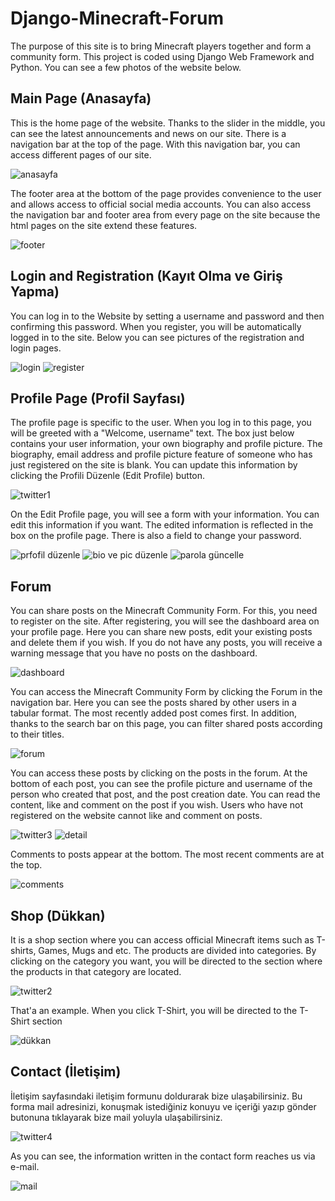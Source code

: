 ﻿# Django-Minecraft-Forum
The purpose of this site is to bring Minecraft players together and form a community form. This project is coded using Django Web Framework and Python. You can see a few photos of the website below. 

## Main Page (Anasayfa)
This is the home page of the website. Thanks to the slider in the middle, you can see the latest announcements and news on our site. There is a navigation bar at the top of the page. With this navigation bar, you can access different pages of our site. 

![anasayfa](https://user-images.githubusercontent.com/57845882/111027644-89b3e000-8402-11eb-8ee6-ffbba4bb6254.png)

The footer area at the bottom of the page provides convenience to the user and allows access to official social media accounts. You can also access the navigation bar and footer area from every page on the site because the html pages on the site extend these features. 

![footer](https://user-images.githubusercontent.com/57845882/111027775-72c1bd80-8403-11eb-9b6d-86330b1bffaf.png)

## Login and Registration (Kayıt Olma ve Giriş Yapma)
You can log in to the Website by setting a username and password and then confirming this password. When you register, you will be automatically logged in to the site. Below you can see pictures of the registration and login pages. 

![login](https://user-images.githubusercontent.com/57845882/111027653-a05a3700-8402-11eb-9106-b7bd7fb448dc.png)
![register](https://user-images.githubusercontent.com/57845882/111027655-a18b6400-8402-11eb-9b53-91a7656a18ca.png)

## Profile Page (Profil Sayfası)
The profile page is specific to the user. When you log in to this page, you will be greeted with a "Welcome, username" text. The box just below contains your user information, your own biography and profile picture. The biography, email address and profile picture feature of someone who has just registered on the site is blank. You can update this information by clicking the Profili Düzenle (Edit Profile) button.

![twitter1](https://user-images.githubusercontent.com/57845882/111027710-f9c26600-8402-11eb-8c89-5e60249a8eab.png)

On the Edit Profile page, you will see a form with your information. You can edit this information if you want. The edited information is reflected in the box on the profile page. There is also a field to change your password. 

![prfofil düzenle](https://user-images.githubusercontent.com/57845882/111027709-f9c26600-8402-11eb-9b5d-19f6006d115e.png)
![bio ve pic düzenle](https://user-images.githubusercontent.com/57845882/111027728-24acba00-8403-11eb-827b-1c3ecd4f30a2.png)
![parola güncelle](https://user-images.githubusercontent.com/57845882/111027708-f929cf80-8402-11eb-92f0-0b3b2860ec6d.png)

## Forum
You can share posts on the Minecraft Community Form. For this, you need to register on the site. After registering, you will see the dashboard area on your profile page. Here you can share new posts, edit your existing posts and delete them if you wish. If you do not have any posts, you will receive a warning message that you have no posts on the dashboard. 

![dashboard](https://user-images.githubusercontent.com/57845882/111027706-f8913900-8402-11eb-9f69-070aee86f91c.png)

You can access the Minecraft Community Form by clicking the Forum in the navigation bar. Here you can see the posts shared by other users in a tabular format. The most recently added post comes first. In addition, thanks to the search bar on this page, you can filter shared posts according to their titles. 

![forum](https://user-images.githubusercontent.com/57845882/111027742-3ee69800-8403-11eb-93dc-e3d692b8abba.png)

You can access these posts by clicking on the posts in the forum. At the bottom of each post, you can see the profile picture and username of the person who created that post, and the post creation date. You can read the content, like and comment on the post if you wish. Users who have not registered on the website cannot like and comment on posts. 

![twitter3](https://user-images.githubusercontent.com/57845882/111027743-4017c500-8403-11eb-99a1-e60be0a3044b.png)
![detail](https://user-images.githubusercontent.com/57845882/111027741-3ee69800-8403-11eb-91ca-c3f664ee3fd8.png)

Comments to posts appear at the bottom. The most recent comments are at the top. 

![comments](https://user-images.githubusercontent.com/57845882/111027740-3e4e0180-8403-11eb-8530-c6670e41eee3.png)

## Shop (Dükkan)
It is a shop section where you can access official Minecraft items such as T-shirts, Games, Mugs and etc. The products are divided into categories. By clicking on the category you want, you will be directed to the section where the products in that category are located.  

![twitter2](https://user-images.githubusercontent.com/57845882/111027776-72c1bd80-8403-11eb-986a-bc9a7108310a.png)

That'a an example. When you click T-Shirt, you will be directed to the T-Shirt section

![dükkan](https://user-images.githubusercontent.com/57845882/111027774-71909080-8403-11eb-9b3f-240a731ed50a.png)

## Contact (İletişim)
İletişim sayfasındaki iletişim formunu doldurarak bize ulaşabilirsiniz. Bu forma mail adresinizi, konuşmak istediğiniz konuyu ve içeriği yazıp gönder butonuna tıklayarak bize mail yoluyla ulaşabilirsiniz.

![twitter4](https://user-images.githubusercontent.com/57845882/111027802-984ec700-8403-11eb-8b0d-d581a6d2e37f.png)

As you can see, the information written in the contact form reaches us via e-mail. 

![mail](https://user-images.githubusercontent.com/57845882/111027830-c7653880-8403-11eb-804c-40704f64c68c.png)

